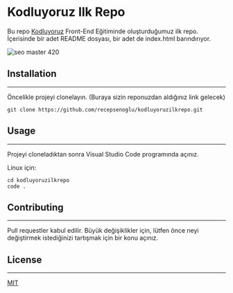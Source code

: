 # Kodluyoruz Ilk Repo
Bu repo [Kodluyoruz](https://www.kodluyoruz.org/) Front-End Eğitiminde oluşturduğumuz ilk repo. İçerisinde bir adet README dosyası, bir adet de index.html barındırıyor.

![seo master 420](https://i.imgur.com/Y1DvRnE_d.webp?maxwidth=1520&fidelity=grand)

## Installation
----
Öncelikle projeyi clonelayın. (Buraya sizin reponuzdan aldığınız link gelecek)

```
git clone https://github.com/recepsenoglu/kodluyoruzilkrepo.git
```

## Usage
----
Projeyi cloneladıktan sonra Visual Studio Code programında açınız.

Linux için:

```
cd kodluyoruzilkrepo
code .
```

## Contributing
---
Pull requestler kabul edilir. Büyük değişiklikler için, lütfen önce neyi değiştirmek istediğinizi tartışmak için bir konu açınız.

## License
---
[MIT](https://choosealicense.com/licenses/mit/)
